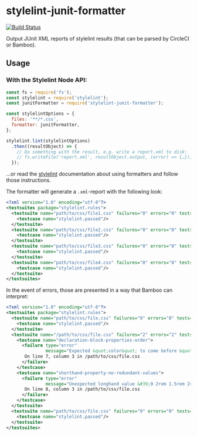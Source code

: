 # stylelint-junit-formatter

[![Build Status](https://travis-ci.com/eddies/stylelint-junit-formatter.svg?branch=master)](https://travis-ci.com/eddies/stylelint-junit-formatter)

Output JUnit XML reports of stylelint results (that can be parsed by CircleCI or Bamboo).

## Usage

### With the Stylelint Node API:

```javascript
const fs = require('fs');
const stylelint = require('stylelint');
const junitFormatter = require('stylelint-junit-formatter');

const stylelintOptions = {
  files: '**/*.css',
  formatter: junitFormatter,
};

stylelint.lint(stylelintOptions)
  .then((resultObject) => {
    // Do something with the result, e.g. write a report.xml to disk:
    // fs.writeFile('report.xml', resultObject.output, (error) => {…});
  });

```

…or read the [stylelint](https://github.com/stylelint/stylelint/blob/master/docs/developer-guide/formatters.md) documentation about using formatters and follow those instructions.

The formatter will generate a `.xml`-report with the following look:
```xml
<?xml version="1.0" encoding="utf-8"?>
<testsuites package="stylelint.rules">
  <testsuite name="path/to/css/file1.css" failures="0" errors="0" tests="1">
    <testcase name="stylelint.passed"/>
  </testsuite>
  <testsuite name="path/to/css/file2.css" failures="0" errors="0" tests="1">
    <testcase name="stylelint.passed"/>
  </testsuite>
  <testsuite name="path/to/css/file3.css" failures="0" errors="0" tests="1">
    <testcase name="stylelint.passed"/>
  </testsuite>
  <testsuite name="path/to/css/file4.css" failures="0" errors="0" tests="1">
    <testcase name="stylelint.passed"/>
  </testsuite>
</testsuites>
```

In the event of errors, those are presented in a way that Bamboo can interpret:
```xml
<?xml version="1.0" encoding="utf-8"?>
<testsuites package="stylelint.rules">
  <testsuite name="path/to/css/file.css" failures="0" errors="0" tests="1">
    <testcase name="stylelint.passed"/>
  </testsuite>
  <testsuite name="/path/to/css/file.css" failures="2" errors="2" tests="2">
    <testcase name="declaration-block-properties-order">
      <failure type="error"
               message="Expected &quot;color&quot; to come before &quot;font-weight&quot; (declaration-block-properties-order)">
       On line 7, column 3 in /path/to/css/file.css
      </failure>
    </testcase>
    <testcase name="shorthand-property-no-redundant-values">
      <failure type="error"
               message="Unexpected longhand value &#39;0 2rem 1.5rem 2rem&#39; instead of &#39;0 2rem 1.5rem&#39; (shorthand-property-no-redundant-values)">
       On line 8, column 3 in /path/to/css/file.css
      </failure>
    </testcase>
  </testsuite>
  <testsuite name="path/to/css/file.css" failures="0" errors="0" tests="1">
    <testcase name="stylelint.passed"/>
  </testsuite>
</testsuites>
```
